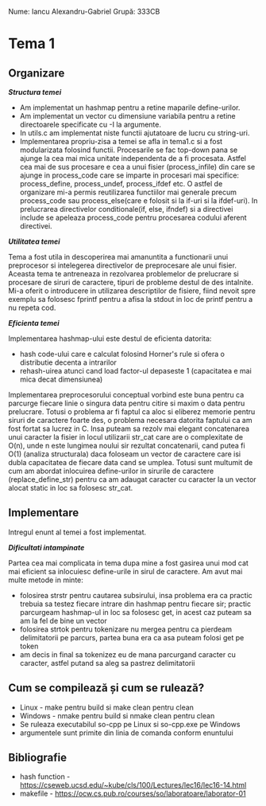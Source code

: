 Nume: Iancu Alexandru-Gabriel
Grupă: 333CB

# Tema 1

Organizare
-

***Structura temei***

* Am implementat un hashmap pentru a retine maparile define-urilor.
* Am implementat un vector cu dimensiune variabila pentru a retine directoarele specificate cu -I
la argumente.
* In utils.c am implementat niste functii ajutatoare de lucru cu string-uri.
* Implementarea propriu-zisa a temei se afla in tema1.c si a fost modularizata folosind functii.
Procesarile se fac top-down pana se ajunge la cea mai mica unitate independenta de a fi procesata.
Astfel cea mai de sus procesare e cea a unui fisier (process_infile) din care se ajunge in
process_code care se imparte in procesari mai specifice: process_define, process_undef,
process_ifdef etc. O astfel de organizare mi-a permis reutilizarea functiilor mai generale precum
process_code sau process_else(care e folosit si la if-uri si la ifdef-uri). In prelucrarea
directivelor conditionale(if, else, ifndef) si a directivei include se apeleaza process_code pentru
procesarea codului aferent directivei.

***Utilitatea temei***

Tema a fost utila in descoperirea mai amanuntita a functionarii unui preprocesor si intelegerea
directivelor de preprocesare ale unui fisier. Aceasta tema te antreneaza in rezolvarea problemelor
de prelucrare si procesare de siruri de caractere, tipuri de probleme destul de des intalnite.
Mi-a oferit o introducere in utilizarea descriptilor de fisiere, fiind nevoit spre exemplu sa
folosesc fprintf pentru a afisa la stdout in loc de printf pentru a nu repeta cod.

***Eficienta temei***

Implementarea hashmap-ului este destul de eficienta datorita:
* hash code-ului care e calculat folosind Horner's rule si ofera o distributie decenta a intrarilor
* rehash-uirea atunci cand load factor-ul depaseste 1 (capacitatea e mai mica decat dimensiunea)

Implementarea preprocesorului conceptual vorbind este buna pentru ca parcurge fiecare linie o
singura data pentru citire si maxim o data pentru prelucrare. Totusi o problema ar fi faptul ca
aloc si eliberez memorie pentru siruri de caractere foarte des, o problema necesara datorita
faptului ca am fost fortat sa lucrez in C. Insa puteam sa rezolv mai elegant concatenarea unui
caracter la fisier in locul utilizarii str_cat care are o complexitate de O(n), unde n este lungimea
noului sir rezultat concatenarii, cand putea fi O(1) (analiza structurala) daca foloseam un vector
de caractere care isi dubla capacitatea de fiecare data cand se umplea. Totusi sunt multumit de
cum am abordat inlocuirea define-urilor in sirurile de caractere (replace_define_str) pentru ca
am adaugat caracter cu caracter la un vector alocat static in loc sa folosesc str_cat.

Implementare
-

Intregul enunt al temei a fost implementat.

***Dificultati intampinate***

Partea cea mai complicata in tema dupa mine a fost gasirea unui mod cat mai eficient sa inlocuiesc
define-urile in sirul de caractere. Am avut mai multe metode in minte:
* folosirea strstr pentru cautarea subsirului, insa problema era ca practic trebuia sa testez
fiecare intrare din hashmap pentru fiecare sir; practic parcurgeam hashmap-ul in loc sa folosesc
get, in acest caz puteam sa am la fel de bine un vector
* folosirea strtok pentru tokenizare nu mergea pentru ca pierdeam delimitatorii pe parcurs, partea
buna era ca asa puteam folosi get pe token
* am decis in final sa tokenizez eu de mana parcurgand caracter cu caracter, astfel putand sa
aleg sa pastrez delimitatorii

Cum se compilează și cum se rulează?
-
* Linux - make pentru build si make clean pentru clean
* Windows - nmake pentru build si nmake clean pentru clean
* Se ruleaza executabilul so-cpp pe Linux si so-cpp.exe pe Windows
* argumentele sunt primite din linia de comanda conform enuntului

Bibliografie
-

* hash function - https://cseweb.ucsd.edu/~kube/cls/100/Lectures/lec16/lec16-14.html
* makefile - https://ocw.cs.pub.ro/courses/so/laboratoare/laborator-01
